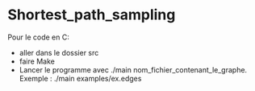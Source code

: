 # Shortest_path_sampling
Pour le code en C:
- aller dans le dossier src
- faire Make
- Lancer le programme avec ./main nom_fichier_contenant_le_graphe. Exemple : ./main examples/ex.edges
